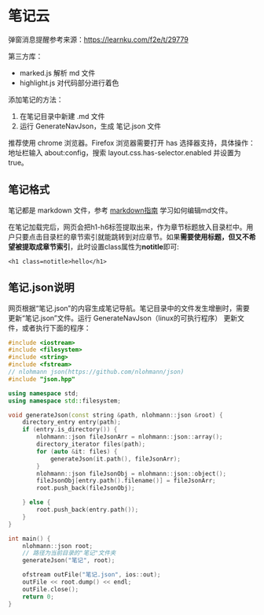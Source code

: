 # 笔记云

弹窗消息提醒参考来源：https://learnku.com/f2e/t/29779

第三方库：
- marked.js 解析 md 文件
- highlight.js 对代码部分进行着色

添加笔记的方法：
1. 在笔记目录中新建 .md 文件
2. 运行 GenerateNavJson，生成 笔记.json 文件

推荐使用 chrome 浏览器。Firefox 浏览器需要打开 has 选择器支持，具体操作：地址栏输入 about:config，搜索 layout.css.has-selector.enabled 并设置为 true。

## 笔记格式

笔记都是 markdown 文件，参考 [markdown指南](?article=笔记/markdown指南.md) 学习如何编辑md文件。

在笔记加载完后，网页会把h1-h6标签提取出来，作为章节标题放入目录栏中。用户只要点击目录栏的章节索引就能跳转到对应章节。如果**需要使用标题，但又不希望被提取成章节索引**，此时设置class属性为**notitle**即可:

    <h1 class=notitle>hello</h1>

## 笔记.json说明

网页根据“笔记.json”的内容生成笔记导航。笔记目录中的文件发生增删时，需要更新“笔记.json”文件。运行 GenerateNavJson（linux的可执行程序） 更新文件，或者执行下面的程序：

```c++
#include <iostream>
#include <filesystem>
#include <string>
#include <fstream>
// nlohmann json(https://github.com/nlohmann/json)
#include "json.hpp"

using namespace std;
using namespace std::filesystem;

void generateJson(const string &path, nlohmann::json &root) {
    directory_entry entry(path);
    if (entry.is_directory()) {
        nlohmann::json fileJsonArr = nlohmann::json::array();
        directory_iterator files(path);
        for (auto &it: files) {
            generateJson(it.path(), fileJsonArr);
        }
        nlohmann::json fileJsonObj = nlohmann::json::object();
        fileJsonObj[entry.path().filename()] = fileJsonArr;
        root.push_back(fileJsonObj);

    } else {
        root.push_back(entry.path());
    }
}

int main() {
    nlohmann::json root;
    // 路径为当前目录的"笔记"文件夹
    generateJson("笔记", root);

    ofstream outFile("笔记.json", ios::out);
    outFile << root.dump() << endl;
    outFile.close();
    return 0;
}
```